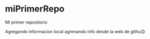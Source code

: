 # miPrimerRepo
Mi primer repositorio

Agregando informacion local 
agrenando info desde la web de githu😊

